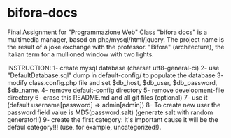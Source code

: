bifora-docs
===========
Final Assignment for "Programmazione Web" Class
"bifora docs" is a multimedia manager, based on php/mysql/html/jquery.
The project name is the result of a joke exchange with the professor.
"Bifora" (architecture), the Italian term for a mullioned window with two lights.

INSTRUCTION:
1- create mysql database (charset utf8-general-ci)
2- use "DefaultDatabase.sql" dump in default-config/ to populate the database
3- modify class.config.php file and set $db_host, $db_user, $db_password, $db_name.
4- remove default-config directory
5- remove development-file directory
6- erase this README.md and all git files (optional)
7- use it (default username[password] => admin[admin])
8- To create new user the password field value is MD5(password.salt) (generate salt with random generator!!)
9- create the first category: it's important cause it will be the defaul category!!! (use, for example, uncategorized!).
